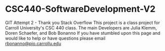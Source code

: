 # CSC440-SoftwareDevelopment-V2
GIT Attempt 2 - Thank you Stack Overflow
This project is a class project for Carroll University's CSC 440 class.
The main Developers are Julia Klemm, Doren Schaefer, and Bob Bonanno
If you have stumbled upon this page and would like to help or have questions please email rbonanno@pio.carrollu.edu
